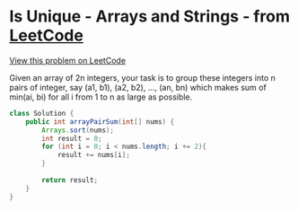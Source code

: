 # Is Unique - Arrays and Strings - from [LeetCode](https://leetcode.com)
[View this problem on LeetCode](https://leetcode.com/problems/array-partition-i/description/)

Given an array of 2n integers, your task is to group these integers into n pairs of integer, say (a1, b1), (a2, b2), ..., 
(an, bn) which makes sum of min(ai, bi) for all i from 1 to n as large as possible.

```java
class Solution {
    public int arrayPairSum(int[] nums) {
        Arrays.sort(nums);
        int result = 0;
        for (int i = 0; i < nums.length; i += 2){
            result += nums[i];
        }
        
        return result;
    }
}
```
